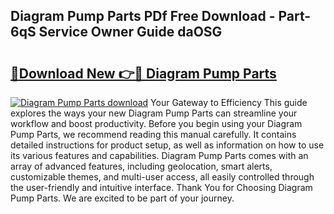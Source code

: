 ## Diagram Pump Parts PDf Free Download - Part-6qS Service Owner Guide daOSG

# <h2><a href="http://dflqbq.blite.top/?on=Diagram+Pump+Parts">🔗Download New 👉🔴 Diagram Pump Parts</a></h2>

[![Diagram Pump Parts download](https://i.imgur.com/lujVjoI.png)](http://dflqbq.blite.top/?on=Diagram+Pump+Parts)
Your Gateway to Efficiency This guide explores the ways your new Diagram Pump Parts can streamline your workflow and boost productivity. Before you begin using your Diagram Pump Parts, we recommend reading this manual carefully. It contains detailed instructions for product setup, as well as information on how to use its various features and capabilities. Diagram Pump Parts comes with an array of advanced features, including geolocation, smart alerts, customizable themes, and multi-user access, all easily controlled through the user-friendly and intuitive interface. Thank You for Choosing Diagram Pump Parts. We are excited to be part of your journey.
